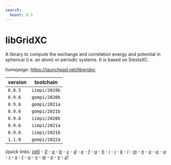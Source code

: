 ```yaml
---
search:
  boost: 0.5
---
```

# libGridXC

A library to compute the exchange and correlation energy and potential in spherical (i.e. an atom)  or periodic systems. It is based on SiestaXC.

*homepage*: <https://launchpad.net/libgridxc>

version | toolchain
--------|----------
``0.8.5`` | ``iimpi/2019b``
``0.9.6`` | ``gompi/2020b``
``0.9.6`` | ``gompi/2021a``
``0.9.6`` | ``gompi/2021b``
``0.9.6`` | ``iimpi/2020b``
``0.9.6`` | ``iimpi/2021a``
``0.9.6`` | ``iimpi/2021b``
``1.1.0`` | ``gompi/2022a``


*(quick links: [(all)](../index.md) - [0](../0/index.md) - [a](../a/index.md) - [b](../b/index.md) - [c](../c/index.md) - [d](../d/index.md) - [e](../e/index.md) - [f](../f/index.md) - [g](../g/index.md) - [h](../h/index.md) - [i](../i/index.md) - [j](../j/index.md) - [k](../k/index.md) - [l](../l/index.md) - [m](../m/index.md) - [n](../n/index.md) - [o](../o/index.md) - [p](../p/index.md) - [q](../q/index.md) - [r](../r/index.md) - [s](../s/index.md) - [t](../t/index.md) - [u](../u/index.md) - [v](../v/index.md) - [w](../w/index.md) - [x](../x/index.md) - [y](../y/index.md) - [z](../z/index.md))*

